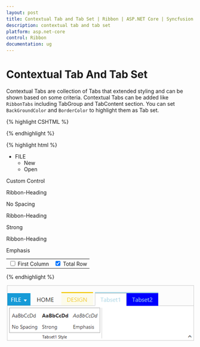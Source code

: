 ```yaml
---
layout: post
title: Contextual Tab and Tab Set | Ribbon | ASP.NET Core | Syncfusion
description: contextual tab and tab set
platform: asp.net-core
control: Ribbon
documentation: ug
---
```


# Contextual Tab And Tab Set

Contextual Tabs are collection of Tabs that extended styling and can be shown based on some criteria. Contextual Tabs can be added like `RibbonTabs` including TabGroup and TabContent section. You can set `BackGroundColor` and `BorderColor` to highlight them as Tab set.

{% highlight CSHTML %}

   <ej-ribbon id="defaultRibbon" width="500px">
        <e-application-tab type=Menu menu-item-id="ribbonmenu">
        </e-application-tab>
        <e-tabs>
            <e-tab id="home" text="HOME">
                <e-groups>
                    <e-group text="CustomControls" type="custom" content-id="Contents">
                    </e-group>
                </e-groups>
            </e-tab>
        </e-tabs>
        <e-contextual-tabs>
            <e-contextual-tab background-color="#FCFBEB" border-color="#F2CC1C">
                <e-tabs>
                    <e-tab id="Design" text="DESIGN">
                        <e-groups>
                            <e-group text="Table Style Options" type="custom" content-id="design">
                            </e-group>
                        </e-groups>
                    </e-tab>
                    </e-tabs>
                </e-contextual-tab>
                 <e-contextual-tab background-color="blue" border-color="lightblue">
                     <e-tabs>
                    <e-tab id="tabset1" text="Tabset1">
                        <e-groups>
                            <e-group text="Tabset1 Style" type="custom" content-id="headings">
                            </e-group>
                        </e-groups>
                    </e-tab>
                    <e-tab id="tabset2" text="Tabset2">
                        <e-groups>
                            <e-group text="Tabset2 Style">
                                <e-content>
                                    <e-contents>
                                        <e-defaults is-big="true" />
                                        <e-content-groups>
                                            <e-content-group id="uppercase" text="Upper Case">
                                                <e-button-settings content-type="ImageOnly" prefix-icon="e-icon e-ribbon e-uppercase">
                                                </e-button-settings>
                                            </e-content-group>
                                            <e-content-group id="lowercase" text="Lower Case">
                                                <e-button-settings content-type="ImageOnly" prefix-icon="e-icon e-ribbon e-lowercase">
                                                </e-button-settings>
                                            </e-content-group>
                                        </e-content-groups>
                                    </e-contents>
                                </e-content>
                            </e-group>
                        </e-groups>
                    </e-tab>
                </e-tabs>
             </e-contextual-tab>
        </e-contextual-tabs>
   </ej-ribbon>

{% endhighlight  %}

{% highlight html %}

  <ul id="ribbonmenu">
        <li>
            <a>FILE</a>
            <ul>
                <li><a>New</a></li>
                <li><a>Open</a></li>
            </ul>
        </li>
    </ul>
    <div id="Contents">Custom Control</div>
    <div id="headings" class="e-headings">
        <div>
            <p>Ribbon-Heading</p>
            <p>No Spacing</p>
        </div>
        <div>
            <p class="e-strong">Ribbon-Heading</p>
            <p>Strong</p>
        </div>
        <div>
            <p class="e-emphasis">Ribbon-Heading</p>
            <p>Emphasis</p>
        </div>
    </div>
    <table id="design" class="e-designtablestyle">
        <tr>
            <td>
                <input type="checkbox" id="Check2" />
                <label for="Check2">First Column</label>
            </td>
            <td>
                <input type="checkbox" id="check4" checked="checked" />
                <label for="check4">Total Row</label>
            </td>
        </tr>
    </table>
    
{% endhighlight  %}

![](Contextual-Tab-and-Tab-Set_images/Contextual-Tab-and-Tab-Set_img1.png)





